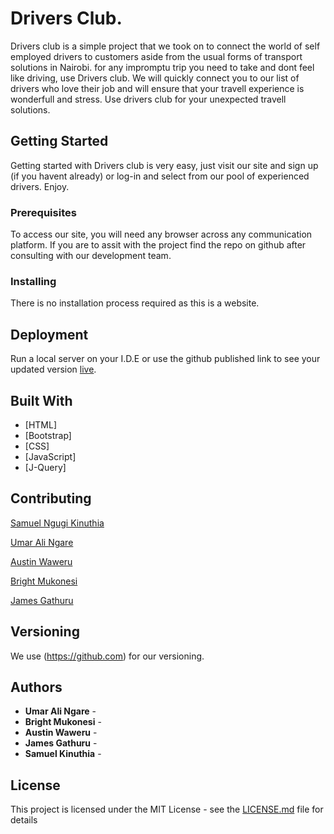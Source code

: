# Drivers Club.

Drivers club is a simple project that we took on to connect the world of self employed drivers to customers aside from the usual forms of transport solutions in Nairobi. for any impromptu trip you need to take and dont feel like driving, use Drivers club. We will quickly connect you to our list of drivers who love their job and will ensure that your travell experience is wonderfull and stress. Use drivers club for your unexpected travell solutions.

## Getting Started

Getting started with Drivers club is very easy, just visit our site and sign up (if you havent already) or log-in and select from our pool of experienced drivers. Enjoy.

### Prerequisites

To access our site, you will need any browser across any communication platform. If you are to assit with the project find the repo on github after consulting with our development team.

### Installing

There is no installation process required as this is a website.


## Deployment

Run a local server on your I.D.E or use the github published link to see your updated version [live](https://uomar7.github.io/DriversClub/).


## Built With

* [HTML] 
* [Bootstrap]
* [CSS]
* [JavaScript]
* [J-Query]

## Contributing

[Samuel Ngugi Kinuthia](samkkinuthia28@gmail.com)

[Umar Ali Ngare](uomarearlie7@gmail.com)

[Austin Waweru](austinwaweru12@gmail.com)

[Bright Mukonesi](be.rightmuk@gmail.com)

[James Gathuru](jamesgathuru001@gmail.com)

## Versioning

We use (https://github.com) for our versioning.

## Authors

* **Umar Ali Ngare** -
* **Bright Mukonesi** -
* **Austin Waweru** -
* **James Gathuru** -
* **Samuel Kinuthia** -

## License

This project is licensed under the MIT License - see the [LICENSE.md](LICENSE.md) file for details


